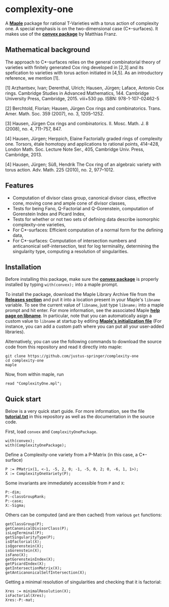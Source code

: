 # complexity-one

A **[Maple](https://www.maplesoft.com/products/maple/)** package for rational
T-Varieties with a torus action of complexity one. A special emphasis is on the
two-dimensional case (C*-surfaces). It makes use of the **[convex package](https://www.math.uwo.ca/faculty/franz/convex/)** by Matthias Franz.

## Mathematical background


The approach to C*-surfaces relies on the general combinatorial
theory of varieties with finitely generated Cox ring developed
in [2,3] and its spefication to varieties with torus action
initiated in [4,5]. As an introductory reference, we mention [1].

[1] Arzhantsev, Ivan; Derenthal, Ulrich; Hausen, Jürgen; Laface, Antonio 
Cox rings. Cambridge Studies in Advanced Mathematics, 144. Cambridge 
University Press, Cambridge, 2015. viii+530 pp. ISBN: 978-1-107-02462-5

[2] Berchtold, Florian; Hausen, Jürgen Cox rings and combinatorics. 
Trans. Amer. Math. Soc. 359 (2007), no. 3, 1205–1252.

[3] Hausen, Jürgen Cox rings and combinatorics. II. Mosc. Math. J. 8 
(2008), no. 4, 711–757, 847.

[4] Hausen, Jürgen; Herppich, Elaine Factorially graded
rings of complexity one. Torsors, étale homotopy and
applications to rational points, 414–428, London Math. Soc.
Lecture Note Ser., 405, Cambridge Univ. Press, Cambridge, 2013.

[4] Hausen, Jürgen; Süß, Hendrik The Cox ring of an algebraic
variety with torus action. Adv. Math. 225 (2010), no. 2, 977–1012.


## Features

- Computation of divisor class group, canonical divisor class, effective cone,
  moving cone and ample cone of divisor classes,
- Tests for being Fano, Q-Factorial and Q-Gorenstein, computation of Gorenstein
  Index and Picard Index,
- Tests for whether or not two sets of defining data describe isomorphic
  complexity-one varieties,
- For C*-surfaces: Efficient computation of a normal form for the defining data,
- For C*-surfaces: Computation of intersection numbers and anticanonical
  self-intersection, test for log terminality, determining the singularity type, computing a resolution of singularities.

## Installation

Before installing this package, make sure the **[convex package](https://www.math.uwo.ca/faculty/franz/convex/)** is properly installed by typing `with(convex);` into a maple prompt.

To install the package, download the Maple Library Archive file from the
**[Releases section](https://github.com/justus-springer/complexity-one/releases)**
and put it into a location present in your Maple's `libname` variable. To see
the current value of `libname`, just type `libname;` into a maple prompt and
hit enter. For more information, see the associated Maple **[help page on
libname](https://www.maplesoft.com/support/help/Maple/view.aspx?path=libname)**.
In particular, note that you can automatically asign a custom value to
`libname` at startup by editing **[Maple's initialization
file](https://www.maplesoft.com/support/help/Maple/view.aspx?path=worksheet%2freference%2finitialization)** (For instance, you can add a custom path where you can put all your user-added libraries).

Alternatively, you can use the following commands to download the source code from this repository and read it directly into maple: 

```
git clone https://github.com/justus-springer/complexity-one
cd complexity-one
maple
```

Now, from within maple, run

```
read "ComplexityOne.mpl";
```

## Quick start

Below is a very quick start guide. For more information, see the file **[tutorial.txt](https://github.com/justus-springer/complexity-one/blob/main/tutorial.txt)**
in this repository as well as the documentation in the source code.

First, load `convex` and `ComplexityOnePackage`.

```
with(convex);
with(ComplexityOnePackage);
```

Define a Complexity-one variety from a P-Matrix (in this case, a C*-surface)

```
P := PMatrix(1, <-1, -5, 2, 0; -1, -5, 0, 2; 0, -6, 1, 1>);
X := ComplexityOneVariety(P);
```

Some invariants are immediately accessible from `P` and `X`:

```
P:-dim;
P:-classGroupRank;
P:-case;
X:-Sigma;
```

Others can be computed (and are then cached) from various `get` functions:

```
getClassGroup(P);
getCanonicalDivisorClass(P);
isLogTerminal(P);
getSingularityType(P);
isQfactorial(X);
isQgorenstein(X);
isGorenstein(X);
isFano(X);
getGorensteinIndex(X);
getPicardIndex(X);
getIntersectionMatrix(X);
getAnticanonicalSelfIntersection(X);
```

Getting a minimal resolution of singularities and checking that it is factorial:

```
Xres := minimalResolution(X);
isFactorial(Xres);
Xres:-P:-mat;
```
